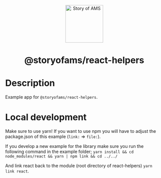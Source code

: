 <p align="center">
  <a href="https://storyofams.com/" target="_blank" align="center">
    <img src="https://storyofams.com/blog/story-of-ams-logo-small@3x.png" alt="Story of AMS" width="120">
  </a>
  <h1 align="center">@storyofams/react-helpers</h1>
</p>

# Description

Example app for `@storyofams/react-helpers`.

# Local development

Make sure to use yarn! If you want to use npm you will have to adjust the package.json of this example (`link:` => `file:`).

If you develop a new example for the library make sure you run the following command in the example folder;
```yarn install && cd node_modules/react && yarn | npm link && cd ../../```

And link react back to the module (root directory of react-helpers) `yarn link react`.
